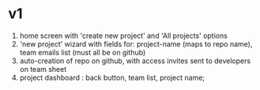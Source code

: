 # v1

1. home screen with 'create new project' and 'All projects' options
2. 'new project' wizard with fields for: project-name (maps to repo name), team emails list (must all be on github)
3. auto-creation of repo on github, with access invites sent to developers on team sheet
4. project dashboard : back button, team list, project name;
